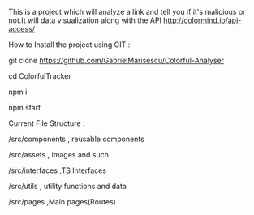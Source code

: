 This is a project which will analyze a link and tell you if it's malicious or not.It will data visualization along with the API http://colormind.io/api-access/


How to Install the project using GIT :


git clone https://github.com/GabrielMarisescu/Colorful-Analyser


cd ColorfulTracker


npm i


npm start





Current File Structure :

/src/components , reusable components

/src/assets , images and such

/src/interfaces ,TS Interfaces

/src/utils  , utility functions and data

/src/pages  ,Main pages(Routes)
